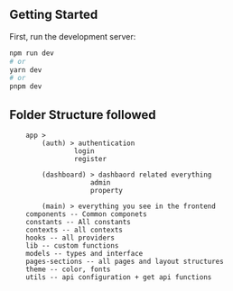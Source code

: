 ## Getting Started

First, run the development server:

```bash
npm run dev
# or
yarn dev
# or
pnpm dev
```

## Folder Structure followed

```Src >     
    app > 
        (auth) > authentication
                login
                register 

        (dashboard) > dashbaord related everything
                    admin
                    property

        (main) > everything you see in the frontend    
    components -- Common componets 
    constants -- All constants 
    contexts -- all contexts    
    hooks -- all providers 
    lib -- custom functions 
    models -- types and interface
    pages-sections -- all pages and layout structures 
    theme -- color, fonts
    utils -- api configuration + get api functions 
```



